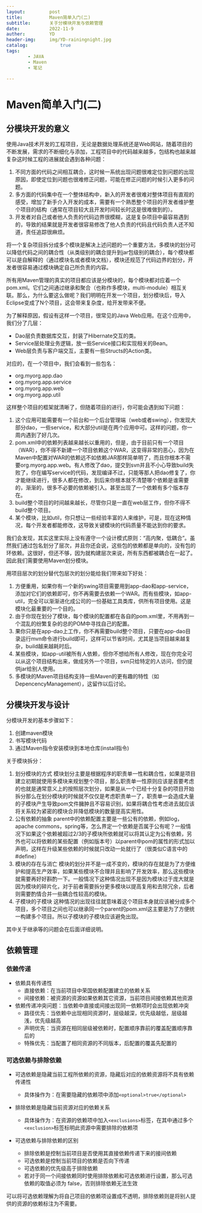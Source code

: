 ```yaml
---
layout:         post
title:          Maven简单入门(二)
subtitle:       关于分模块开发与依赖管理
date:           2022-11-9
auther:         YD
header-img:     img/YD-rainingnight.jpg
catalog:            true
tags:
        - JAVA
        - Maven
        - 笔记

---
```


# Maven简单入门(二)

## 分模块开发的意义

使用Java技术开发的工程项目，无论是数据处理系统还是Web网站，随着项目的不断发展，需求的不断细化与添加，工程项目中的代码越来越多，包结构也越来越复杂这时候工程的进展就会遇到各种问题：

1. 不同方面的代码之间相互耦合，这时候一系统出现问题很难定位到问题的出现原因，即使定位到问题也很难修正问题，可能在修正问题的时候引入更多的问题。
2. 多方面的代码集中在一个整体结构中，新入的开发者很难对整体项目有直观的感受，增加了新手介入开发的成本，需要有一个熟悉整个项目的开发者维护整个项目的结构（通常在项目较大且开发时间较长时这是很难做到的）。
3. 开发者对自己或者他人负责的代码边界很模糊，这是复杂项目中最容易遇到的，导致的结果就是开发者很容易修改了他人负责的代码且代码负责人还不知道，责任追踪很麻烦。

将一个复杂项目拆分成多个模块是解决上述问题的一个重要方法，多模块的划分可以降低代码之间的耦合性（从类级别的耦合提升到jar包级别的耦合），每个模块都可以是自解释的（通过模块名或者模块文档），模块还规范了代码边界的划分，开发者很容易通过模块确定自己所负责的内容。

所有用Maven管理的真实的项目都应该是分模块的，每个模块都对应着一个pom.xml。它们之间通过继承和聚合（也称作多模块，multi-module）相互关联。那么，为什么要这么做呢？我们明明在开发一个项目，划分模块后，导入Eclipse变成了N个项目，这会带来复杂度，给开发带来不便。

为了解释原因，假设有这样一个项目，很常见的Java Web应用。在这个应用中，我们分了几层：
* Dao层负责数据库交互，封装了Hibernate交互的类。
* Service层处理业务逻辑，放一些Service接口和实现相关的Bean。
* Web层负责与客户端交互，主要有一些Structs的Action类。

对应的，在一个项目中，我们会看到一些包名：
* org.myorg.app.dao
* org.myorg.app.service
* org.myorg.app.web
* org.myorg.app.util

这样整个项目的框架就清晰了，但随着项目的进行，你可能会遇到如下问题：

1. 这个应用可能需要有一个前台和一个后台管理端（web或者swing），你发现大部分dao，一些service，和大部分util是在两个应用中可。这样的问题，你一周内遇到了好几次。
2. pom.xml中的依赖列表越来越长以重用的，但是，由于目前只有一个项目（WAR），你不得不新建一个项目依赖这个WAR，这变得非常的恶心，因为在Maven中配置对WAR的依赖远不如依赖JAR那样简单明了，而且你根本不需要org.myorg.app.web。有人修改了dao，提交到svn并且不小心导致build失败了，你在编写service的代码，发现编译不过，只能等那人把dao修复了，你才能继续进行，很多人都在修改，到后来你根本就不清楚哪个依赖是谁需要的，渐渐的，很多不必要的依赖被引入。甚至出现了一个依赖有多个版本存在。
3. build整个项目的时间越来越长，尽管你只是一直在web层工作，但你不得不build整个项目。
4. 某个模块，比如util，你只想让一些经验丰富的人来维护，可是，现在这种情况，每个开发者都能修改，这导致关键模块的代码质量不能达到你的要求。

我们会发现，其实这里实际上没有遵守一个设计模式原则：“高内聚，低耦合”。虽然我们通过包名划分了层次，并且你还会说，这些包的依赖都是单向的，没有包的环依赖。这很好，但还不够，因为就构建层次来说，所有东西都被耦合在一起了。因此我们需要使用Maven划分模块。

用项目层次的划分替代包层次的划分能给我们带来如下好处：

1. 方便重用，如果你有一个新的swing项目需要用到app-dao和app-service，添加对它们的依赖即可，你不再需要去依赖一个WAR。而有些模块，如app-util，完全可以渐渐进化成公司的一份基础工具类库，供所有项目使用。这是模块化最重要的一个目的。
2. 由于你现在划分了模块，每个模块的配置都在各自的pom.xml里，不用再到一个混乱的纷繁复杂的总的POM中寻找自己的配置。
3. 果你只是在app-dao上工作，你不再需要build整个项目，只要在app-dao目录运行mvn命令进行build即可，这样可以节省时间，尤其是当项目越来越复杂，build越来越耗时后。
4. 某些模块，如app-util被所有人依赖，但你不想给所有人修改，现在你完全可以从这个项目结构出来，做成另外一个项目，svn只给特定的人访问，但仍提供jar给别人使用。
5. 多模块的Maven项目结构支持一些Maven的更有趣的特性（如DepencencyManagement），这留作以后讨论。 

## 分模块开发与设计

分模块开发的基本步骤如下：
1. 创建maven模块
2. 书写模块代码
3. 通过Maven指令安装模块到本地仓库(install指令)

关于模块拆分：
1. 划分模块的方式
   模块划分主要是根据程序的职责单一性和耦合性，如果是项目建立初期就使用多模块来规划整个项目，那么职责单一性原则应该是首要考虑的也就是通常意义上的按照层次划分，如果是从一个已经十分复杂的项目开始拆分那么在划分模块的时候就不仅仅是考虑职责单一了，职责单一会造成大量的子模块产生导致pom文件臃肿且不容易识别，如果将耦合性考虑进去就应该将关系较为紧密的模块合并降低模块的数量提高实用性。
2. 公有依赖的抽象
   parent中的依赖配置主要是一些公有的依赖，例如log，apache commons，spring等，怎么界定一个依赖是否属于公有呢？一般情况下如果这个依赖被超过2/3的子模块所依赖就可以将其认定为公有依赖，另外也可以将依赖的某些配置（例如版本号）以parent中pom的属性的形式加以声明，这样在升级某些依赖的时候就只改动一处就行了（很类似C语言中的#define）
3. 模块的存在与消亡
   模块的划分并不是一成不变的，模块的存在就是为了方便维护和提高生产效率，如果某些模块不合理并且影响了开发效率，那么这些模块就需要再好好斟酌一下。一般情况下这种情况出现不是因为模块过于庞大就是因为模块的碎片化，对于前者需要拆分更多模块以提高复用和去除冗余，后者则需要酌情合并一些耦合性较高的模块。
4. 子模块的子模块
   这种情况的出现往往就意味着这个项目本身就应该被分成多个项目，多个项目之间也可以继承同一个parent的pom.xml这主要是为了方便统一构建多个项目。所以子模块的子模块应该避免出现。

其中关于继承等的问题会在后面详细说明。

## 依赖管理

### 依赖传递

* 依赖具有传递性
  * 直接依赖：在当前项目中荣国依赖配置建立的依赖关系
  * 间接依赖：被资源的资源如果依赖其它资源，当前项目间接依赖其他资源
* 依赖传递冲突问题：当依赖中直接或间接出现同一依赖项时会出现依赖冲突
  * 路径优先：当依赖中出现相同资源时，层级越深，优先级越低，层级越浅，优先级越高
  * 声明优先：当资源在相同层级被依赖时，配置顺序靠前的覆盖配置顺序靠后的
  * 特殊优先：当配置了相同资源的不同版本，后配置的覆盖先配置的

### 可选依赖与排除依赖

* 可选依赖是隐藏当前工程所依赖的资源，隐藏后对应的依赖资源将不具有依赖传递性
  * 具体操作为：在需要隐藏的依赖项中添加`<optional>true</optional>`
* 排除依赖是隐藏当前资源对应的依赖关系
  * 具体操作为：在资源的依赖项中加入`<exclusions>`标签，在其中通过多个`<exclusion>`标签标明此资源中需要排除的依赖项

* 可选依赖与排除依赖的区别
  * 排除依赖是控制当前项目是否使用其直接依赖传递下来的接间依赖
  * 可选依赖是控制当前项目的依赖是否向下传递
  * 可选依赖的优先级高于排除依赖
  * 若对于同一个间接依赖同时使用排除依赖和可选依赖进行设置，那么可选依赖的取值必须为 false，否则排除依赖无法生效

可以将可选依赖理解为将自己项目的依赖项设置成不透明，排除依赖则是将别人提供的资源的依赖标注为不需要。

